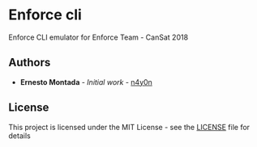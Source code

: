 # Enforce cli

Enforce CLI emulator for Enforce Team - CanSat 2018

## Authors

* **Ernesto Montada** - *Initial work* - [n4y0n](https://github.com/n4y0n)

## License

This project is licensed under the MIT License - see the [LICENSE](LICENSE) file for details
